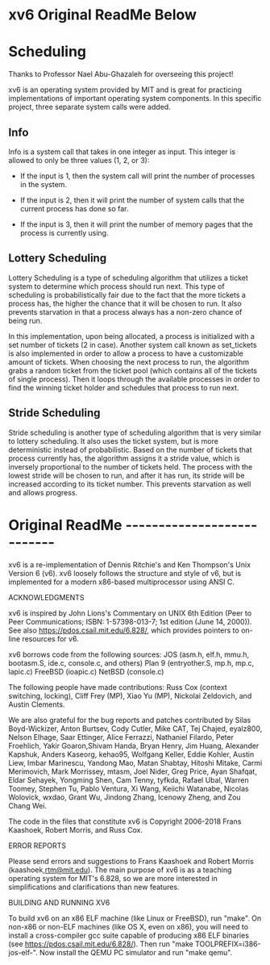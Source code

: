 # xv6 Original ReadMe Below

# Scheduling

Thanks to Professor Nael Abu-Ghazaleh for overseeing this project!

xv6 is an operating system provided by MIT and is great for practicing implementations of important operating system components.
In this specific project, three separate system calls were added.

## Info

Info is a system call that takes in one integer as input. This integer is allowed to only be three values (1, 2, or 3):

- If the input is 1, then the system call will print the number of processes in the system. 

- If the input is 2, then it will print the number of system calls that the current process has done so far. 

- If the input is 3, then it will print the number of memory pages that
the process is currently using.

## Lottery Scheduling

Lottery Scheduling is a type of scheduling algorithm that utilizes a ticket system to determine which process should run next. This type
of scheduling is probabilistically fair due to the fact that the more tickets a process has, the higher the chance that it will be
chosen to run. It also prevents starvation in that a process always has a non-zero chance of being run.

In this implementation, upon being allocated, a process is initialized with a set number of tickets (2 in case). Another system call 
known as set_tickets is also implemented in order to allow a process to have a customizable amount of tickets. When choosing the next 
process to run, the algorithm grabs a random ticket from the ticket pool (which contains all of the tickets of single process). 
Then it loops through the available processes in order to find the winning ticket holder and schedules that process
to run next.

## Stride Scheduling

Stride scheduling is another type of scheduling algorithm that is very similar to lottery scheduling. It also uses the ticket system, 
but is more deterministic instead of probabilistic. Based on the number of tickets that process currently has, the algorithm assigns it 
a stride value, which is inversely proportional to the number of tickets held. The process with the lowest stride will be chosen to run,
and after it has run, its stride will be increased according to its ticket number. This prevents starvation as well and allows progress.

# Original ReadMe ---------------------------

xv6 is a re-implementation of Dennis Ritchie's and Ken Thompson's Unix
Version 6 (v6).  xv6 loosely follows the structure and style of v6,
but is implemented for a modern x86-based multiprocessor using ANSI C.

ACKNOWLEDGMENTS

xv6 is inspired by John Lions's Commentary on UNIX 6th Edition (Peer
to Peer Communications; ISBN: 1-57398-013-7; 1st edition (June 14,
2000)). See also https://pdos.csail.mit.edu/6.828/, which
provides pointers to on-line resources for v6.

xv6 borrows code from the following sources:
    JOS (asm.h, elf.h, mmu.h, bootasm.S, ide.c, console.c, and others)
    Plan 9 (entryother.S, mp.h, mp.c, lapic.c)
    FreeBSD (ioapic.c)
    NetBSD (console.c)

The following people have made contributions: Russ Cox (context switching,
locking), Cliff Frey (MP), Xiao Yu (MP), Nickolai Zeldovich, and Austin
Clements.

We are also grateful for the bug reports and patches contributed by Silas
Boyd-Wickizer, Anton Burtsev, Cody Cutler, Mike CAT, Tej Chajed, eyalz800,
Nelson Elhage, Saar Ettinger, Alice Ferrazzi, Nathaniel Filardo, Peter
Froehlich, Yakir Goaron,Shivam Handa, Bryan Henry, Jim Huang, Alexander
Kapshuk, Anders Kaseorg, kehao95, Wolfgang Keller, Eddie Kohler, Austin
Liew, Imbar Marinescu, Yandong Mao, Matan Shabtay, Hitoshi Mitake, Carmi
Merimovich, Mark Morrissey, mtasm, Joel Nider, Greg Price, Ayan Shafqat,
Eldar Sehayek, Yongming Shen, Cam Tenny, tyfkda, Rafael Ubal, Warren
Toomey, Stephen Tu, Pablo Ventura, Xi Wang, Keiichi Watanabe, Nicolas
Wolovick, wxdao, Grant Wu, Jindong Zhang, Icenowy Zheng, and Zou Chang Wei.

The code in the files that constitute xv6 is
Copyright 2006-2018 Frans Kaashoek, Robert Morris, and Russ Cox.

ERROR REPORTS

Please send errors and suggestions to Frans Kaashoek and Robert Morris
(kaashoek,rtm@mit.edu). The main purpose of xv6 is as a teaching
operating system for MIT's 6.828, so we are more interested in
simplifications and clarifications than new features.

BUILDING AND RUNNING XV6

To build xv6 on an x86 ELF machine (like Linux or FreeBSD), run
"make". On non-x86 or non-ELF machines (like OS X, even on x86), you
will need to install a cross-compiler gcc suite capable of producing
x86 ELF binaries (see https://pdos.csail.mit.edu/6.828/).
Then run "make TOOLPREFIX=i386-jos-elf-". Now install the QEMU PC
simulator and run "make qemu".
